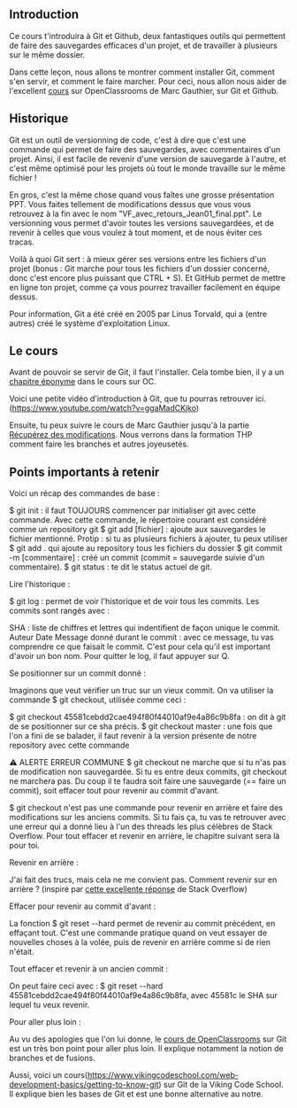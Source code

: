 ## Introduction

Ce cours t'introduira à Git et Github, deux fantastiques outils qui permettent de faire des sauvegardes efficaces d'un projet, et de travailler à plusieurs sur le même dossier.

Dans cette leçon, nous allons te montrer comment installer Git, comment s'en servir, et comment le faire marcher. Pour ceci, nous allon nous aider de l'excellent [cours](https://openclassrooms.com/fr/courses/2342361-gerez-votre-code-avec-git-et-github) sur OpenClassrooms de Marc Gauthier, sur Git et Github.

## Historique

Git est un outil de versionning de code, c'est à dire que c'est une commande qui permet de faire des sauvegardes, avec commentaires d'un projet. Ainsi, il est facile de revenir d'une version de sauvegarde à l'autre, et c'est même optimisé pour les projets où tout le monde travaille sur le même fichier !

En gros, c'est la même chose quand vous faîtes une grosse présentation PPT. Vous faites tellement de modifications dessus que vous vous retrouvez à la fin avec le nom "VF_avec_retours_Jean01_final.ppt". Le versionning vous permet d'avoir toutes les versions sauvegardées, et de revenir à celles que vous voulez à tout moment, et de nous éviter ces tracas.

Voilà à quoi Git sert : à mieux gérer ses versions entre les fichiers d'un projet (bonus : Git marche pour tous les fichiers d'un dossier concerné, donc c'est encore plus puissant que CTRL + S). Et GitHub permet de mettre en ligne ton projet, comme ça vous pourrez travailler facilement en équipe dessus.

Pour information, Git a été créé en 2005 par Linus Torvald, qui a (entre autres) créé le système d'exploitation Linux.

## Le cours

Avant de pouvoir se servir de Git, il faut l'installer. Cela tombe bien, il y a un [chapitre éponyme](https://openclassrooms.com/fr/courses/2342361-gerez-votre-code-avec-git-et-github/2433596-installez-git) dans le cours sur OC.

Voici une petite vidéo d'introduction à Git, que tu pourras retrouver ici.(https://www.youtube.com/watch?v=ggaMadCKjko)

Ensuite, tu peux suivre le cours de Marc Gauthier jusqu'à la partie [Récupérez des modifications](https://openclassrooms.com/fr/courses/2342361-gerez-votre-code-avec-git-et-github/2433686-recuperez-des-modifications). Nous verrons dans la formation THP comment faire les branches et autres joyeusetés.

## Points importants à retenir

Voici un récap des commandes de base :

$ git init : il faut TOUJOURS commencer par initialiser git avec cette commande. Avec cette commande, le répertoire courant est considéré comme un repository git
$ git add [fichier] : ajoute aux sauvegardes le fichier mentionné. Protip : si tu as plusieurs fichiers à ajouter, tu peux utiliser $ git add . qui ajoute au repository tous les fichiers du dossier
$ git commit -m [commentaire] : créé un commit (commit = sauvegarde suivie d'un commentaire).
$ git status : te dit le status actuel de git.

Lire l'historique :

$ git log : permet de voir l'historique et de voir tous les commits. Les commits sont rangés avec :

SHA : liste de chiffres et lettres qui indentifient de façon unique le commit.
Auteur
Date
Message donné durant le commit : avec ce message, tu vas comprendre ce que faisait le commit. C'est pour cela qu'il est important d'avoir un bon nom.
Pour quitter le log, il faut appuyer sur Q.

Se positionner sur un commit donné :

Imaginons que veut vérifier un truc sur un vieux commit. On va utiliser la commande $ git checkout, utilisée comme ceci :

$ git checkout 45581cebdd2cae494f80f44010af9e4a86c9b8fa : on dit à git de se positionner sur ce sha précis.
$ git checkout master : une fois que l'on a fini de se balader, il faut revenir à la version présente de notre repository avec cette commande

⚠️ ALERTE ERREUR COMMUNE
$ git checkout ne marche que si tu n'as pas de modification non sauvegardée. Si tu es entre deux commits, git checkout ne marchera pas. Du coup il te faudra soit faire une sauvegarde (== faire un commit), soit effacer tout pour revenir au commit d'avant.

$ git checkout n'est pas une commande pour revenir en arrière et faire des modifications sur les anciens commits. Si tu fais ça, tu vas te retrouver avec une erreur qui a donné lieu à l'un des threads les plus célèbres de Stack Overflow. Pour tout effacer et revenir en arrière, le chapitre suivant sera là pour toi.

Revenir en arrière :

J'ai fait des trucs, mais cela ne me convient pas. Comment revenir sur en arrière ? (inspiré par [cette excellente réponse](https://stackoverflow.com/questions/4114095/how-to-revert-a-git-repository-to-a-previous-commit/4114122#4114122) de Stack Overflow)

Effacer pour revenir au commit d'avant :

La fonction $ git reset --hard permet de revenir au commit précédent, en effaçant tout. C'est une commande pratique quand on veut essayer de nouvelles choses à la volée, puis de revenir en arrière comme si de rien n'était.

Tout effacer et revenir à un ancien commit :

On peut faire ceci avec : $ git reset --hard 45581cebdd2cae494f80f44010af9e4a86c9b8fa, avec 45581c le SHA sur lequel tu veux revenir.

Pour aller plus loin :

Au vu des apologies que l'on lui donne, le [cours de OpenClassrooms](https://openclassrooms.com/fr/courses/2342361-gerez-votre-code-avec-git-et-github) sur Git est un très bon point pour aller plus loin. Il explique notamment la notion de branches et de fusions.

Aussi, voici un cours(https://www.vikingcodeschool.com/web-development-basics/getting-to-know-git) sur Git de la Viking Code School. Il explique bien les bases de Git et est une bonne alternative au notre.
